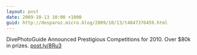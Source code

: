 ```yaml
---
layout: post
date: 2009-10-13 10:00 +1000
guid: http://desparoz.micro.blog/2009/10/13/t4847376459.html
---
```

DivePhotoGuide Announced Prestigious Competitions for 2010. Over $80k 	in prizes. [post.ly/8Ru3](http://post.ly/8Ru3)
